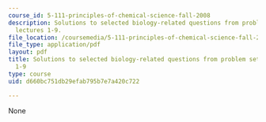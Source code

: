 ```yaml
---
course_id: 5-111-principles-of-chemical-science-fall-2008
description: Solutions to selected biology-related questions from problem sets for
  lectures 1-9.
file_location: /coursemedia/5-111-principles-of-chemical-science-fall-2008/d660bc751db29efab795b7e7a420c722_L1to9Bio_Key.pdf
file_type: application/pdf
layout: pdf
title: Solutions to selected biology-related questions from problem sets for lectures
  1-9
type: course
uid: d660bc751db29efab795b7e7a420c722

---
```

None